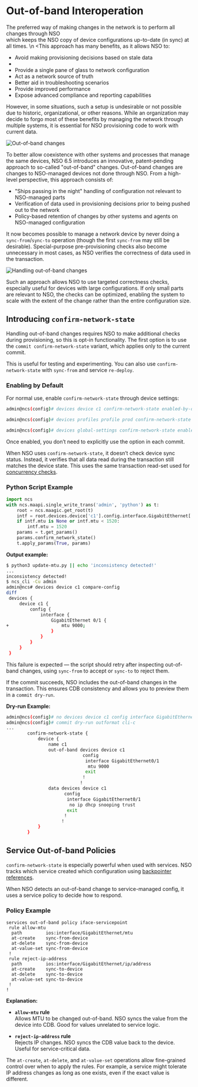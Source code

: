 
# Out-of-band Interoperation

The preferred way of making changes in the network is to perform all changes through NSO  <br/> 
which keeps the NSO copy of device configurations up-to-date (in sync) at all times. 
\n
<This approach has many benefits, as it allows NSO to:

- Avoid making provisioning decisions based on stale data
-  
- Provide a single pane of glass to network configuration  
- Act as a network source of truth  
- Better aid in troubleshooting scenarios  
- Provide improved performance  
- Expose advanced compliance and reporting capabilities  

However, in some situations, such a setup is undesirable or not possible due to historic, organizational, or other reasons. While an organization may decide to forgo most of these benefits by managing the network through multiple systems, it is essential for NSO provisioning code to work with current data.

![Out-of-band changes](../../images/oob-change.png)

To better allow coexistence with other systems and processes that manage the same devices, NSO 6.5 introduces an innovative, patent-pending approach to so-called "out-of-band" changes. Out-of-band changes are changes to NSO-managed devices not done through NSO. From a high-level perspective, this approach consists of:

- "Ships passing in the night" handling of configuration not relevant to NSO-managed parts  
- Verification of data used in provisioning decisions prior to being pushed out to the network  
- Policy-based retention of changes by other systems and agents on NSO-managed configuration  

It now becomes possible to manage a network device by never doing a `sync-from`/`sync-to` operation (though the first `sync-from` may still be desirable). Special-purpose pre-provisioning checks also become unnecessary in most cases, as NSO verifies the correctness of data used in the transaction.

![Handling out-of-band changes](../../images/oob-handling.png)

Such an approach allows NSO to use targeted correctness checks, especially useful for devices with large configurations. If only small parts are relevant to NSO, the checks can be optimized, enabling the system to scale with the extent of the change rather than the entire configuration size.

## Introducing `confirm-network-state`

Handling out-of-band changes requires NSO to make additional checks during provisioning, so this is opt-in functionality. The first option is to use the `commit confirm-network-state` variant, which applies only to the current commit.

This is useful for testing and experimenting. You can also use `confirm-network-state` with `sync-from` and service `re-deploy`.

### Enabling by Default

For normal use, enable `confirm-network-state` through device settings:

```bash
admin@ncs(config)# devices device c1 confirm-network-state enabled-by-default true
```

```bash
admin@ncs(config)# devices profiles profile prod confirm-network-state enabled-by-default true
```

```bash
admin@ncs(config)# devices global-settings confirm-network-state enabled-by-default true
```

Once enabled, you don’t need to explicitly use the option in each commit.

When NSO uses `confirm-network-state`, it doesn’t check device sync status. Instead, it verifies that all data read during the transaction still matches the device state. This uses the same transaction read-set used for [concurrency checks](../../development/core-concepts/nso-concurrency-model.md).

### Python Script Example

```python
import ncs
with ncs.maapi.single_write_trans('admin', 'python') as t:
    root = ncs.maagic.get_root(t)
    intf = root.devices.device['c1'].config.interface.GigabitEthernet['0/1']
    if intf.mtu is None or intf.mtu < 1520:
        intf.mtu = 1520
    params = t.get_params()
    params.confirm_network_state()
    t.apply_params(True, params)
```

**Output example:**

```bash
$ python3 update-mtu.py || echo 'inconsistency detected!'
...
inconsistency detected!
$ ncs_cli -Cu admin
admin@ncs# devices device c1 compare-config
diff
 devices {
     device c1 {
         config {
             interface {
                 GigabitEthernet 0/1 {
+                    mtu 9000;
                 }
             }
         }
     }
 }
```

This failure is expected — the script should retry after inspecting out-of-band changes, using `sync-from` to accept or `sync-to` to reject them.

If the commit succeeds, NSO includes the out-of-band changes in the transaction. This ensures CDB consistency and allows you to preview them in a `commit dry-run`.

**Dry-run Example:**

```bash
admin@ncs(config)# no devices device c1 config interface GigabitEthernet 0/1 ip dhcp snooping trust
admin@ncs(config)# commit dry-run outformat cli-c
...
        confirm-network-state {
            device {
                name c1
                out-of-band devices device c1
                             config
                              interface GigabitEthernet0/1
                               mtu 9000
                              exit
                             !
                            !
                data devices device c1
                      config
                       interface GigabitEthernet0/1
                        no ip dhcp snooping trust
                       exit
                      !
                     !
            }
        }
```

## Service Out-of-band Policies

`confirm-network-state` is especially powerful when used with services. NSO tracks which service created which configuration using [backpointer references](../../development/advanced-development/developing-services/services-deep-dive#ch_svcref.refcount).

When NSO detects an out-of-band change to service-managed config, it uses a service policy to decide how to respond.

### Policy Example

```
services out-of-band policy iface-servicepoint
 rule allow-mtu
  path         ios:interface/GigabitEthernet/mtu
  at-create    sync-from-device
  at-delete    sync-from-device
  at-value-set sync-from-device
 !
 rule reject-ip-address
  path         ios:interface/GigabitEthernet/ip/address
  at-create    sync-to-device
  at-delete    sync-to-device
  at-value-set sync-to-device
 !
!
```

**Explanation:**

- **`allow-mtu` rule**  
  Allows MTU to be changed out-of-band. NSO syncs the value from the device into CDB. Good for values unrelated to service logic.

- **`reject-ip-address` rule**  
  Rejects IP changes. NSO syncs the CDB value back to the device. Useful for service-critical data.

The `at-create`, `at-delete`, and `at-value-set` operations allow fine-grained control over when to apply the rules. For example, a service might tolerate IP address changes as long as one exists, even if the exact value is different.
